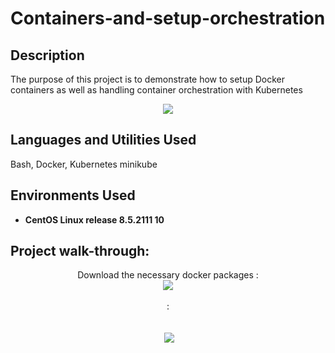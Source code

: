 # Containers-and-setup-orchestration
<h2>Description</h2>
The purpose of this project is to demonstrate how to setup Docker containers as well as handling container orchestration with Kubernetes
<br />
<p align="center">
<img src="https://github.com/user-attachments/assets/c88ff460-84c8-42f7-867d-8438f9811b6b"/>

<h2>Languages and Utilities Used</h2>

Bash, Docker, Kubernetes minikube

<h2>Environments Used </h2>

- <b>CentOS Linux release 8.5.2111
 10</b>

<h2>Project walk-through:</h2>
<p align="center">
Download the necessary docker packages : <br/>
<img src="https://github.com/user-attachments/assets/082acfbd-2abe-4cea-a7ab-209d7f847c98 https://github.com/user-attachments/assets/082acfbd-2abe-4cea-a7ab-209d7f847c98"/>
<br />
<br />
 :  <br/>
<img src=""/>
<br />
<br />
 <br/>
<img src=""/>
<img src="/>
<br />
<br />
 <br/>
<img src=""/>
